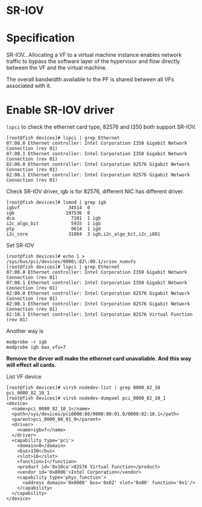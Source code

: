 SR-IOV
========================
# Specification
SR-IOV...Allocating a VF to a virtual machine instance enables network traffic to bypass the software layer of the hypervisor and flow directly between the VF and the virtual machine.

The overall bandwidth available to the PF is shared between all VFs associated with it.

# Enable SR-IOV driver
`lspci` to check the ethernet card type, 82576 and I350 both support SR-IOV.
```
[root@fish devices]# lspci | grep Ethernet
07:00.0 Ethernet controller: Intel Corporation I350 Gigabit Network Connection (rev 01)
07:00.1 Ethernet controller: Intel Corporation I350 Gigabit Network Connection (rev 01)
82:00.0 Ethernet controller: Intel Corporation 82576 Gigabit Network Connection (rev 01)
82:00.1 Ethernet controller: Intel Corporation 82576 Gigabit Network Connection (rev 01)
```

Check SR-IOV driver, igb is for 82576, different NIC has different driver.
```
[root@fish devices]# lsmod | grep igb
igbvf                  34514  0 
igb                   197536  0 
dca                     7101  1 igb
i2c_algo_bit            5935  1 igb
ptp                     9614  1 igb
i2c_core               31084  3 igb,i2c_algo_bit,i2c_i801
```

Set SR-IOV
```
[root@fish devices]# echo 1 > /sys/bus/pci/devices/0000\:82\:00.1/sriov_numvfs 
[root@fish devices]# lspci | grep Ethernet
07:00.0 Ethernet controller: Intel Corporation I350 Gigabit Network Connection (rev 01)
07:00.1 Ethernet controller: Intel Corporation I350 Gigabit Network Connection (rev 01)
82:00.0 Ethernet controller: Intel Corporation 82576 Gigabit Network Connection (rev 01)
82:00.1 Ethernet controller: Intel Corporation 82576 Gigabit Network Connection (rev 01)
82:10.1 Ethernet controller: Intel Corporation 82576 Virtual Function (rev 01)
```

Another way is 
```
modprobe -r igb
modprobe igb max_vfs=7
```
**Remove the dirver will make the ethernet card unavaliable. And this way will effect all cards.**

List VF device
```
[root@fish devices]# virsh nodedev-list | grep 0000_82_10  
pci_0000_82_10_1
[root@fish devices]# virsh nodedev-dumpxml pci_0000_82_10_1
<device>
  <name>pci_0000_82_10_1</name>
  <path>/sys/devices/pci0000:80/0000:80:01.0/0000:82:10.1</path>
  <parent>pci_0000_80_01_0</parent>
  <driver>
    <name>igbvf</name>
  </driver>
  <capability type='pci'>
    <domain>0</domain>
    <bus>130</bus>
    <slot>16</slot>
    <function>1</function>
    <product id='0x10ca'>82576 Virtual Function</product>
    <vendor id='0x8086'>Intel Corporation</vendor>
    <capability type='phys_function'>
      <address domain='0x0000' bus='0x82' slot='0x00' function='0x1'/>
    </capability>
  </capability>
</device>
```


